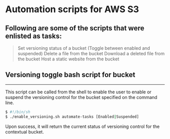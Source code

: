 # Automation scripts for AWS S3

## Following are some of the scripts that were enlisted as tasks:

> Set versioning status of a bucket (Toggle between enabled and suspended)
> Delete a file from the bucket
> Download a deleted file from the bucket
> Host a static website from the bucket

## Versioning toggle bash script for bucket

---

This script can be called from the shell to enable the user to enable or suspend the versioning control for the bucket specified on the command line.

```sh
$ #!/bin/sh
$ ./enable_versioning.sh automate-tasks [Enabled|Suspended]
```

Upon success, it will return the current status of versioning control for the contextual bucket.
